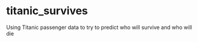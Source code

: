 # titanic_survives
Using Titanic passenger data to try to predict who will survive and who will die
